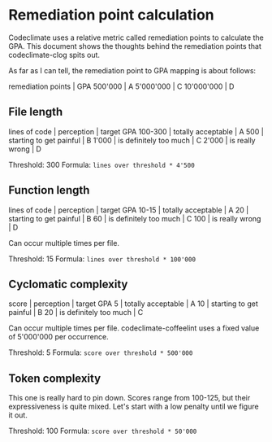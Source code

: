 # Remediation point calculation

Codeclimate uses a relative metric called remediation points to calculate the GPA. 
This document shows the thoughts behind the remediation points that codeclimate-clog spits out. 

As far as I can tell, the remediation point to GPA mapping is about follows:

remediation points | GPA
500'000 | A 
5'000'000 | C
10'000'000 | D

## File length

lines of code | perception | target GPA
100-300 | totally acceptable | A
500 | starting to get painful | B 
1'000 | is definitely too much | C
2'000 | is really wrong | D

Threshold: 300
Formula: ```lines over threshold * 4'500```

## Function length

lines of code | perception | target GPA
10-15 | totally acceptable | A
20 | starting to get painful | B 
60 | is definitely too much | C
100 | is really wrong | D

Can occur multiple times per file.

Threshold: 15
Formula: ```lines over threshold * 100'000``` 

## Cyclomatic complexity

score | perception | target GPA
5 | totally acceptable | A
10 | starting to get painful | B 
20 | is definitely too much | C

Can occur multiple times per file. codeclimate-coffeelint uses a fixed value of 5'000'000 per occurrence.

Threshold: 5
Formula: ```score over threshold * 500'000```

## Token complexity

This one is really hard to pin down. Scores range from 100-125, but their expressiveness is quite mixed.
Let's start with a low penalty until we figure it out. 

Threshold: 100
Formula: ```score over threshold * 50'000```
